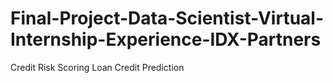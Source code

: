 # Final-Project-Data-Scientist-Virtual-Internship-Experience-IDX-Partners
Credit Risk Scoring Loan Credit Prediction
